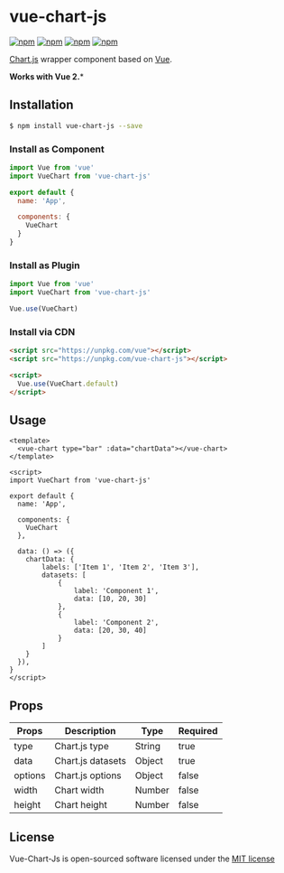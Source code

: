 # vue-chart-js

[![npm](https://img.shields.io/npm/v/vue-chart-js.svg)](https://www.npmjs.com/package/vue-chart-js)
[![npm](https://img.shields.io/npm/dt/vue-chart-js.svg)](https://www.npmjs.com/package/vue-chart-js)
[![npm](https://img.shields.io/npm/dm/vue-chart-js.svg)](https://www.npmjs.com/package/vue-chart-js)
[![npm](https://img.shields.io/npm/l/vue-chart-js.svg)](http://opensource.org/licenses/MIT)

[Chart.js](http://www.chartjs.org/) wrapper component based on [Vue](https://vuejs.org/).

**Works with Vue 2.***

## Installation

```sh
$ npm install vue-chart-js --save
```

### Install as Component
```js
import Vue from 'vue'
import VueChart from 'vue-chart-js'

export default {
  name: 'App',

  components: {
    VueChart
  }
}
```

### Install as Plugin
```js
import Vue from 'vue'
import VueChart from 'vue-chart-js'

Vue.use(VueChart)
```

### Install via CDN
```html
<script src="https://unpkg.com/vue"></script>
<script src="https://unpkg.com/vue-chart-js"></script>

<script>
  Vue.use(VueChart.default)
</script>
```

## Usage

```vue
<template>
  <vue-chart type="bar" :data="chartData"></vue-chart>
</template>

<script>
import VueChart from 'vue-chart-js'

export default {
  name: 'App',

  components: {
    VueChart
  },

  data: () => ({
    chartData: {
        labels: ['Item 1', 'Item 2', 'Item 3'],
        datasets: [
            {
                label: 'Component 1',
                data: [10, 20, 30]
            },
            {
                label: 'Component 2',
                data: [20, 30, 40]
            }
        ]
    }
  }),
}
</script>

```

## Props
|Props|Description|Type|Required|
|-----|-----------|----|--------|
|type|Chart.js type|String|true|
|data|Chart.js datasets|Object|true|
|options|Chart.js options|Object|false|
|width|Chart width|Number|false|
|height|Chart height|Number|false|

## License

Vue-Chart-Js is open-sourced software licensed under the [MIT license](http://opensource.org/licenses/MIT)

